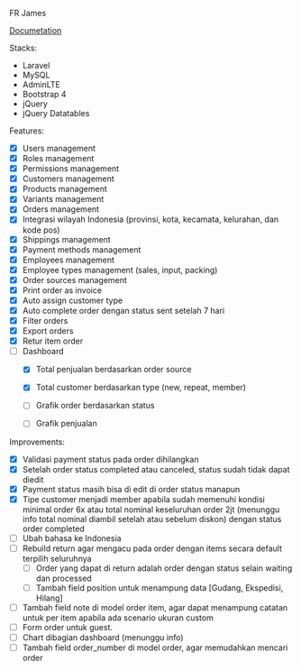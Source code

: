 FR James

[Documetation](https://longhaired-wallaby-a66.notion.site/Fitur-Step-1-b368e4b6dfb24583ab5f7984b4921114)

Stacks:

- Laravel
- MySQL
- AdminLTE
- Bootstrap 4
- jQuery
- jQuery Datatables

Features:

- [x] Users management
- [x] Roles management
- [x] Permissions management
- [x] Customers management
- [x] Products management
- [x] Variants management
- [x] Orders management
- [x] Integrasi wilayah Indonesia (provinsi, kota, kecamata, kelurahan, dan kode pos)
- [x] Shippings management
- [x] Payment methods management
- [x] Employees management
- [x] Employee types management (sales, input, packing)
- [x] Order sources management
- [x] Print order as invoice
- [x] Auto assign customer type
- [x] Auto complete order dengan status sent setelah 7 hari
- [x] Filter orders
- [x] Export orders
- [x] Retur item order 
- [ ] Dashboard
  - [x] Total penjualan berdasarkan order source
  - [x] Total customer berdasarkan type (new, repeat, member)
  - [ ] Grafik order berdasarkan status
  - [ ] Grafik penjualan


Improvements:

- [x] Validasi payment status pada order dihilangkan
- [x] Setelah order status completed atau canceled, status sudah tidak dapat diedit
- [x] Payment status masih bisa di edit di order status manapun
- [x] Tipe customer menjadi member apabila sudah memenuhi kondisi minimal order 6x atau total nominal keseluruhan order 2jt (menunggu info total nominal diambil setelah atau sebelum diskon) dengan status order completed
- [ ] Ubah bahasa ke Indonesia
- [ ] Rebuild return agar mengacu pada order dengan items secara default terpilih seluruhnya
  - [ ] Order yang dapat di return adalah order dengan status selain waiting dan processed
  - [ ] Tambah field position untuk menampung data [Gudang, Ekspedisi, Hilang]
- [ ] Tambah field note di model order item, agar dapat menampung catatan untuk per item apabila ada scenario ukuran custom
- [ ] Form order untuk guest.
- [ ] Chart dibagian dashboard (menunggu info)
- [ ] Tambah field order_number di model order, agar memudahkan mencari order
